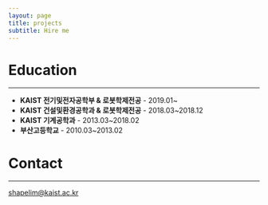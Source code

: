 ```yaml
---
layout: page
title: projects
subtitle: Hire me
---
```



# Education
-----
* **KAIST 전기및전자공학부 & 로봇학제전공** - 2019.01~
* **KAIST 건설및환경공학과 & 로봇학제전공** - 2018.03~2018.12
* **KAIST 기계공학과** - 2013.03~2018.02
* **부산고등학교** - 2010.03~2013.02

# Contact
-----
shapelim@kaist.ac.kr
